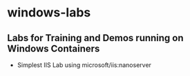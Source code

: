 # windows-labs

## Labs for Training and Demos running on Windows Containers

- Simplest IIS Lab using microsoft/iis:nanoserver


